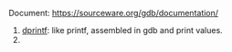 Document: https://sourceware.org/gdb/documentation/

1. [dprintf](https://developers.redhat.com/articles/2021/10/05/printf-style-debugging-using-gdb-part-1#): like printf, assembled in gdb and print values.
2. 